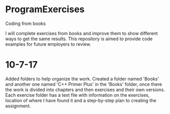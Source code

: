 # ProgramExercises
Coding from books

I will complete exercises from books and improve them to show different ways to get the same results. This repository is aimed to provide code examples for future employers to review.

# 10-7-17
Added folders to help organize the work. Created a folder named 'Books' and another one named 'C++ Primer Plus' in the 'Books' folder, once there the work is divided into chapters and then exercises and their own versions. Each exercise folder has a text file with information on the exercises, location of where I have found it and a step-by-step plan to creating the assignment.

